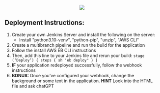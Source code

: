 <p align="center">
<img src="https://github.com/kura-labs-org/kuralabs_deployment_1/blob/main/Kuralogo.png">
</p>

## Deployment Instructions:
1. Create your own Jenkins Server and install the following on the server:
    - Install "python3.10-venv", "python-pip", "unzip", "AWS CLI"
2. Create a multibranch pipeline and run the build for the application
3. Follow the install AWS EB CLI instructions
4. Then, add this line to your Jenkins file and rerun your build: `stage (‘Deploy’) {
steps {
sh ‘eb deploy"
}
}
`
5. **IF** your application redeployed successfully, follow the webhook instructions
6. **BONUS:** Once you've configured your webhook, change the background or some text in the application. **HINT** Look into the HTML file and ask chatGPT 

